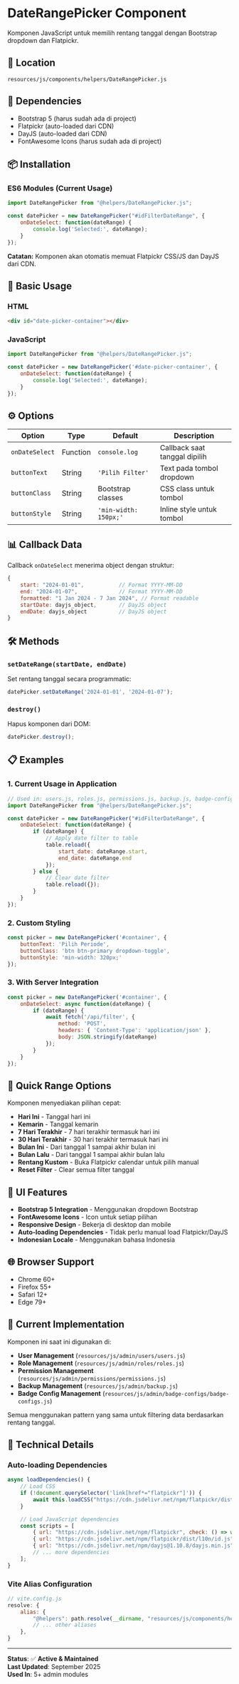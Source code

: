 # DateRangePicker Component

Komponen JavaScript untuk memilih rentang tanggal dengan Bootstrap dropdown dan Flatpickr.

## 📍 Location
```
resources/js/components/helpers/DateRangePicker.js
```

## 🔧 Dependencies

- Bootstrap 5 (harus sudah ada di project)
- Flatpickr (auto-loaded dari CDN)
- DayJS (auto-loaded dari CDN)
- FontAwesome Icons (harus sudah ada di project)

## 📦 Installation

### ES6 Modules (Current Usage)
```javascript
import DateRangePicker from "@helpers/DateRangePicker.js";

const datePicker = new DateRangePicker("#idFilterDateRange", {
    onDateSelect: function(dateRange) {
        console.log('Selected:', dateRange);
    }
});
```

**Catatan:** Komponen akan otomatis memuat Flatpickr CSS/JS dan DayJS dari CDN.

## 🎯 Basic Usage

### HTML
```html
<div id="date-picker-container"></div>
```

### JavaScript
```javascript
import DateRangePicker from "@helpers/DateRangePicker.js";

const datePicker = new DateRangePicker('#date-picker-container', { 
    onDateSelect: function(dateRange) {
        console.log('Selected:', dateRange);
    }
});
```

## ⚙️ Options

| Option | Type | Default | Description |
|--------|------|---------|-------------|
| `onDateSelect` | Function | `console.log` | Callback saat tanggal dipilih |
| `buttonText` | String | `'Pilih Filter'` | Text pada tombol dropdown |
| `buttonClass` | String | Bootstrap classes | CSS class untuk tombol |
| `buttonStyle` | String | `'min-width: 150px;'` | Inline style untuk tombol |

## 📊 Callback Data

Callback `onDateSelect` menerima object dengan struktur:

```javascript
{
    start: "2024-01-01",           // Format YYYY-MM-DD
    end: "2024-01-07",             // Format YYYY-MM-DD  
    formatted: "1 Jan 2024 - 7 Jan 2024", // Format readable
    startDate: dayjs_object,       // DayJS object
    endDate: dayjs_object          // DayJS object
}
```

## 🛠️ Methods

### `setDateRange(startDate, endDate)`
Set rentang tanggal secara programmatic:
```javascript
datePicker.setDateRange('2024-01-01', '2024-01-07');
```

### `destroy()`
Hapus komponen dari DOM:
```javascript
datePicker.destroy();
```

## 📋 Examples

### 1. Current Usage in Application
```javascript
// Used in: users.js, roles.js, permissions.js, backup.js, badge-configs.js
import DateRangePicker from "@helpers/DateRangePicker.js";

const datePicker = new DateRangePicker("#idFilterDateRange", {
    onDateSelect: function(dateRange) {
        if (dateRange) {
            // Apply date filter to table
            table.reload({
                start_date: dateRange.start,
                end_date: dateRange.end
            });
        } else {
            // Clear date filter
            table.reload({});
        }
    }
});
```

### 2. Custom Styling
```javascript
const picker = new DateRangePicker('#container', {
    buttonText: 'Pilih Periode',
    buttonClass: 'btn btn-primary dropdown-toggle',
    buttonStyle: 'min-width: 320px;'
});
```

### 3. With Server Integration
```javascript
const picker = new DateRangePicker('#container', {
    onDateSelect: async function(dateRange) {
        if (dateRange) {
            await fetch('/api/filter', {
                method: 'POST',
                headers: { 'Content-Type': 'application/json' },
                body: JSON.stringify(dateRange)
            });
        }
    }
});
```

## 🚀 Quick Range Options

Komponen menyediakan pilihan cepat:
- **Hari Ini** - Tanggal hari ini
- **Kemarin** - Tanggal kemarin  
- **7 Hari Terakhir** - 7 hari terakhir termasuk hari ini
- **30 Hari Terakhir** - 30 hari terakhir termasuk hari ini
- **Bulan Ini** - Dari tanggal 1 sampai akhir bulan ini
- **Bulan Lalu** - Dari tanggal 1 sampai akhir bulan lalu
- **Rentang Kustom** - Buka Flatpickr calendar untuk pilih manual
- **Reset Filter** - Clear semua filter tanggal

## 🎨 UI Features

- **Bootstrap 5 Integration** - Menggunakan dropdown Bootstrap
- **FontAwesome Icons** - Icon untuk setiap pilihan
- **Responsive Design** - Bekerja di desktop dan mobile
- **Auto-loading Dependencies** - Tidak perlu manual load Flatpickr/DayJS
- **Indonesian Locale** - Menggunakan bahasa Indonesia

## 🌐 Browser Support

- Chrome 60+
- Firefox 55+
- Safari 12+
- Edge 79+

## 🔄 Current Implementation

Komponen ini saat ini digunakan di:
- **User Management** (`resources/js/admin/users/users.js`)
- **Role Management** (`resources/js/admin/roles/roles.js`)
- **Permission Management** (`resources/js/admin/permissions/permissions.js`)
- **Backup Management** (`resources/js/admin/backup.js`)
- **Badge Config Management** (`resources/js/admin/badge-configs/badge-configs.js`)

Semua menggunakan pattern yang sama untuk filtering data berdasarkan rentang tanggal.

## 🔧 Technical Details

### Auto-loading Dependencies
```javascript
async loadDependencies() {
    // Load CSS
    if (!document.querySelector('link[href*="flatpickr"]')) {
        await this.loadCSS("https://cdn.jsdelivr.net/npm/flatpickr/dist/flatpickr.min.css");
    }

    // Load JavaScript dependencies
    const scripts = [
        { url: "https://cdn.jsdelivr.net/npm/flatpickr", check: () => window.flatpickr },
        { url: "https://cdn.jsdelivr.net/npm/flatpickr/dist/l10n/id.js", check: () => window.flatpickr?.l10ns?.id },
        { url: "https://cdn.jsdelivr.net/npm/dayjs@1.10.8/dayjs.min.js", check: () => window.dayjs },
        // ... more dependencies
    ];
}
```

### Vite Alias Configuration
```javascript
// vite.config.js
resolve: {
    alias: {
        "@helpers": path.resolve(__dirname, "resources/js/components/helpers"),
        // ... other aliases
    },
}
```

---

**Status**: ✅ **Active & Maintained**  
**Last Updated**: September 2025  
**Used In**: 5+ admin modules